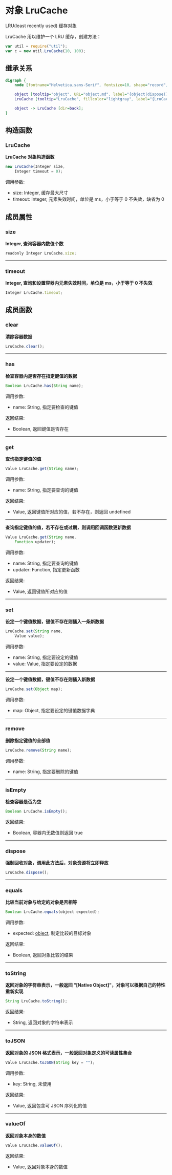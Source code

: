 # 对象 LruCache
LRU(least recently used) 缓存对象

LruCache 用以维护一个 LRU 缓存，创建方法：

```JavaScript
var util = require("util");
var c = new util.LruCache(10, 100);
```

## 继承关系
```dot
digraph {
    node [fontname="Helvetica,sans-Serif", fontsize=10, shape="record", style="filled", fillcolor="white"];

    object [tooltip="object", URL="object.md", label="{object|dispose()\lequals()\ltoString()\ltoJSON()\lvalueOf()\l}"];
    LruCache [tooltip="LruCache", fillcolor="lightgray", label="{LruCache|new LruCache()\l|size\ltimeout\l|clear()\lhas()\lget()\lset()\lremove()\lisEmpty()\l}"];

    object -> LruCache [dir=back];
}
```

## 构造函数
        
### LruCache
**LruCache 对象构造函数**

```JavaScript
new LruCache(Integer size,
    Integer timeout = 0);
```

调用参数:
* size: Integer, 缓存最大尺寸
* timeout: Integer, 元素失效时间，单位是 ms，小于等于 0 不失效，缺省为 0

## 成员属性
        
### size
**Integer, 查询容器内数值个数**

```JavaScript
readonly Integer LruCache.size;
```

--------------------------
### timeout
**Integer, 查询和设置容器内元素失效时间，单位是 ms，小于等于 0 不失效**

```JavaScript
Integer LruCache.timeout;
```

## 成员函数
        
### clear
**清除容器数据**

```JavaScript
LruCache.clear();
```

--------------------------
### has
**检查容器内是否存在指定键值的数据**

```JavaScript
Boolean LruCache.has(String name);
```

调用参数:
* name: String, 指定要检查的键值

返回结果:
* Boolean, 返回键值是否存在

--------------------------
### get
**查询指定键值的值**

```JavaScript
Value LruCache.get(String name);
```

调用参数:
* name: String, 指定要查询的键值

返回结果:
* Value, 返回键值所对应的值，若不存在，则返回 undefined

--------------------------
**查询指定键值的值，若不存在或过期，则调用回调函数更新数据**

```JavaScript
Value LruCache.get(String name,
    Function updater);
```

调用参数:
* name: String, 指定要查询的键值
* updater: Function, 指定更新函数

返回结果:
* Value, 返回键值所对应的值

--------------------------
### set
**设定一个键值数据，键值不存在则插入一条新数据**

```JavaScript
LruCache.set(String name,
    Value value);
```

调用参数:
* name: String, 指定要设定的键值
* value: Value, 指定要设定的数据

--------------------------
**设定一个键值数据，键值不存在则插入新数据**

```JavaScript
LruCache.set(Object map);
```

调用参数:
* map: Object, 指定要设定的键值数据字典

--------------------------
### remove
**删除指定键值的全部值**

```JavaScript
LruCache.remove(String name);
```

调用参数:
* name: String, 指定要删除的键值

--------------------------
### isEmpty
**检查容器是否为空**

```JavaScript
Boolean LruCache.isEmpty();
```

返回结果:
* Boolean, 容器内无数值则返回 true

--------------------------
### dispose
**强制回收对象，调用此方法后，对象资源将立即释放**

```JavaScript
LruCache.dispose();
```

--------------------------
### equals
**比较当前对象与给定的对象是否相等**

```JavaScript
Boolean LruCache.equals(object expected);
```

调用参数:
* expected: [object](object.md), 制定比较的目标对象

返回结果:
* Boolean, 返回对象比较的结果

--------------------------
### toString
**返回对象的字符串表示，一般返回 "[Native Object]"，对象可以根据自己的特性重新实现**

```JavaScript
String LruCache.toString();
```

返回结果:
* String, 返回对象的字符串表示

--------------------------
### toJSON
**返回对象的 JSON 格式表示，一般返回对象定义的可读属性集合**

```JavaScript
Value LruCache.toJSON(String key = "");
```

调用参数:
* key: String, 未使用

返回结果:
* Value, 返回包含可 JSON 序列化的值

--------------------------
### valueOf
**返回对象本身的数值**

```JavaScript
Value LruCache.valueOf();
```

返回结果:
* Value, 返回对象本身的数值

